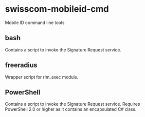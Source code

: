 swisscom-mobileid-cmd
=====================

Mobile ID command line tools

## bash

Contains a script to invoke the Signature Request service.

## freeradius

Wrapper script for rlm_exec module.

## PowerShell

Contains a script to invoke the Signature Request service.
Requires PowerShell 2.0 or higher as it contains an encapsulated C# class.
